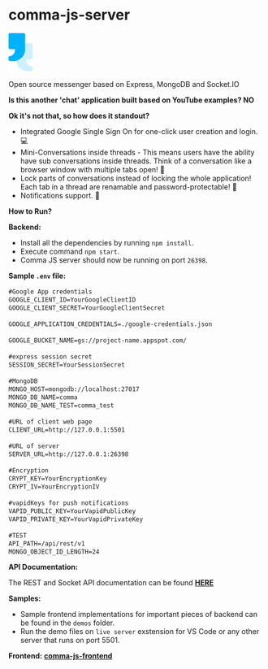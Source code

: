 # comma-js-server
![Comma JS Logo](/branding-assets/logo.png)

Open source messenger based on Express, MongoDB and Socket.IO

**Is this another 'chat' application built based on YouTube examples? NO**

**Ok it's not that, so how does it standout?**
* Integrated Google Single Sign On for one-click user creation and login.💻
* Mini-Conversations inside threads - This means users have the ability have sub conversations inside threads. Think of a conversation like a browser window with multiple tabs open! 💭
* Lock parts of conversations instead of locking the whole application! Each tab in a thread are renamable and password-protectable! 🔐
* Notifications support. 🔔

**How to Run?**

**Backend:**
* Install all the dependencies by running `npm install`.
* Execute command `npm start`.
* Comma JS server should now be running on port `26398`.

**Sample `.env` file:**

```
#Google App credentials
GOOGLE_CLIENT_ID=YourGoogleClientID
GOOGLE_CLIENT_SECRET=YourGoogleClientSecret

GOOGLE_APPLICATION_CREDENTIALS=./google-credentials.json

GOOGLE_BUCKET_NAME=gs://project-name.appspot.com/

#express session secret
SESSION_SECRET=YourSessionSecret

#MongoDB
MONGO_HOST=mongodb://localhost:27017
MONGO_DB_NAME=comma
MONGO_DB_NAME_TEST=comma_test

#URL of client web page
CLIENT_URL=http://127.0.0.1:5501

#URL of server
SERVER_URL=http://127.0.0.1:26398

#Encryption
CRYPT_KEY=YourEncryptionKey
CRYPT_IV=YourEncryptionIV

#vapidKeys for push notifications
VAPID_PUBLIC_KEY=YourVapidPublicKey
VAPID_PRIVATE_KEY=YourVapidPrivateKey

#TEST
API_PATH=/api/rest/v1
MONGO_OBJECT_ID_LENGTH=24
```

**API Documentation:**

The REST and Socket API documentation can be found **[HERE](docs/api_docs.md)**

**Samples:**
* Sample frontend implementations for important pieces of backend can be found in the `demos` folder.
* Run the demo files on `live server` exstension for VS Code or any other server that runs on port 5501.

**Frontend:**
**[comma-js-frontend](https://github.com/ronaldlanton/comma-js-frontend)**
